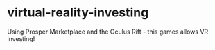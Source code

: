 # virtual-reality-investing
Using Prosper Marketplace and the Oculus Rift - this games allows VR investing! 
